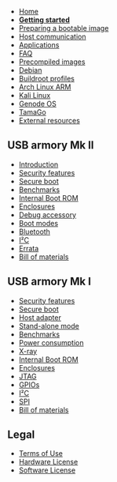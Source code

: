 * [Home](https://github.com/inversepath/usbarmory/wiki)
* [**Getting started**](https://github.com/inversepath/usbarmory/wiki/Starting)
* [Preparing a bootable image](https://github.com/inversepath/usbarmory/wiki/Preparing-a-bootable-image)
* [Host communication](https://github.com/inversepath/usbarmory/wiki/Host-communication)
* [Applications](https://github.com/inversepath/usbarmory/wiki/Applications)
* [FAQ](https://github.com/inversepath/usbarmory/wiki/Frequently-Asked-Questions-(FAQ))
* [Precompiled images](https://github.com/inversepath/usbarmory/wiki/Available-images)
* [Debian](https://github.com/inversepath/usbarmory/wiki/Preparing-a-bootable-image)
* [Buildroot profiles](https://github.com/inversepath/usbarmory/tree/master/software/buildroot)
* [Arch Linux ARM](http://archlinuxarm.org/platforms/armv7/freescale/usb-armory)
* [Kali Linux](https://docs.kali.org/kali-on-arm/kali-linux-on-usb-armory)
* [Genode OS](https://github.com/inversepath/usbarmory/wiki/Genode-OS)
* [TamaGo](https://github.com/inversepath/tamago/tree/master/usbarmory)
* [External resources](https://github.com/inversepath/usbarmory/wiki/External-resources)

## USB armory Mk II

* [Introduction](https://github.com/inversepath/usbarmory/wiki/Mk-II-Introduction)
* [Security features](https://github.com/inversepath/usbarmory/wiki/Hardware-security-features-(Mk-II))
* [Secure boot](https://github.com/inversepath/usbarmory/wiki/Secure-boot-(Mk-II))
* [Benchmarks](https://github.com/inversepath/usbarmory/wiki/Benchmarks-(Mk-II))
* [Internal Boot ROM](https://github.com/inversepath/usbarmory/wiki/Internal-Boot-ROM-(Mk-II))
* [Enclosures](https://github.com/inversepath/usbarmory/wiki/Enclosures-(Mk-II))
* [Debug accessory](https://github.com/inversepath/usbarmory/tree/master/hardware/mark-two-debug-accessory)
* [Boot modes](https://github.com/inversepath/usbarmory/wiki/Boot-Modes-(Mk-II))
* [Bluetooth](https://github.com/inversepath/usbarmory/wiki/Bluetooth)
* [I²C](https://github.com/inversepath/usbarmory/wiki/I²C-(Mk-II))
* [Errata](https://github.com/inversepath/usbarmory/wiki/Errata-(Mk-II))
* [Bill of materials](https://inversepath.github.io/BOM/usbarmory-mark-two.html)

## USB armory Mk I

* [Security features](https://github.com/inversepath/usbarmory/wiki/Hardware-security-features-(Mk-I))
* [Secure boot](https://github.com/inversepath/usbarmory/wiki/Secure-boot-(Mk-I))
* [Host adapter](https://github.com/inversepath/usbarmory/wiki/Host-adapter)
* [Stand-alone mode](https://github.com/inversepath/usbarmory/wiki/Host-adapter)
* [Benchmarks](https://github.com/inversepath/usbarmory/wiki/Benchmarks)
* [Power consumption](https://github.com/inversepath/usbarmory/wiki/Power-consumption)
* [X-ray](https://github.com/inversepath/usbarmory/wiki/X-ray)
* [Internal Boot ROM](https://github.com/inversepath/usbarmory/wiki/Internal-Boot-ROM-(Mk-I))
* [Enclosures](https://github.com/inversepath/usbarmory/wiki/Enclosures-(Mk-I))
* [JTAG](https://github.com/inversepath/usbarmory/wiki/JTAG)
* [GPIOs](https://github.com/inversepath/usbarmory/wiki/GPIOs)
* [I²C](https://github.com/inversepath/usbarmory/wiki/I²C)
* [SPI](https://github.com/inversepath/usbarmory/wiki/SPI)
* [Bill of materials](https://inversepath.github.io/BOM/usbarmory-mark-one.html)

## Legal

* [Terms of Use](https://github.com/inversepath/usbarmory/wiki/Terms-of-Use)
* [Hardware License](https://ohwr.org/cernohl)
* [Software License](https://www.gnu.org/licenses/gpl-3.0.en.html)

